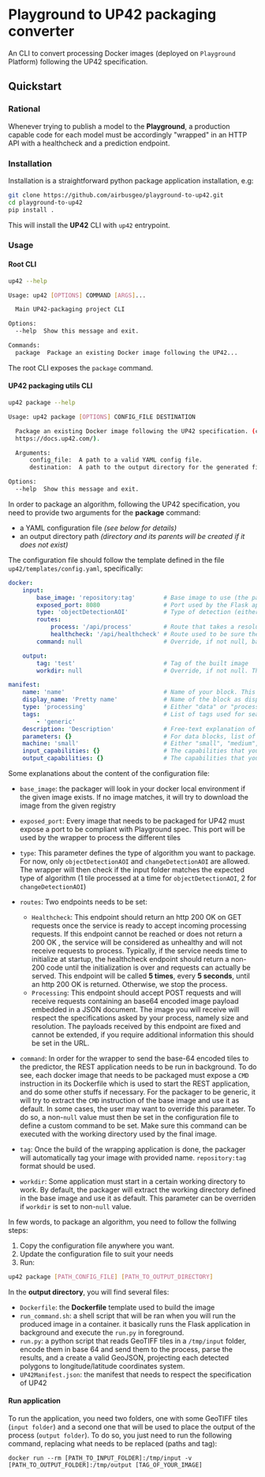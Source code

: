 # Playground to UP42 packaging converter

An CLI to convert processing Docker images (deployed on ``Playground`` Platform) following the UP42 specification.

## Quickstart

### Rational

Whenever trying to publish a model to the **Playground**, a production capable code for each model must be accordingly
"wrapped" in an HTTP API with a healthcheck and a prediction endpoint.

### Installation

Installation is a straightforward python package application installation, e.g:

```bash
git clone https://github.com/airbusgeo/playground-to-up42.git
cd playground-to-up42
pip install .
```

This will install the **UP42** CLI with `up42` entrypoint.

### Usage

#### Root CLI

```bash
up42 --help

Usage: up42 [OPTIONS] COMMAND [ARGS]...

  Main UP42-packaging project CLI

Options:
  --help  Show this message and exit.

Commands:
  package  Package an existing Docker image following the UP42...

```

The root CLI exposes the `package` command.

#### UP42 packaging utils CLI

```bash
up42 package --help

Usage: up42 package [OPTIONS] CONFIG_FILE DESTINATION

  Package an existing Docker image following the UP42 specification. (cf.
  https://docs.up42.com/).

  Arguments:
      config_file:  A path to a valid YAML config file.
      destination:  A path to the output directory for the generated files.

Options:
  --help  Show this message and exit.

```

In order to package an algorithm, following the UP42 specification, you need to provide two arguments for the **package** command:

- a YAML configuration file *(see below for details)*
- an output directory path *(directory and its parents will be created if it does not exist)*

The configuration file should follow the template defined in the file ``up42/templates/config.yaml``, specifically:

```yaml
docker:
    input:
        base_image: 'repository:tag'        # Base image to use (the packaged algorithm)
        exposed_port: 8080                  # Port used by the Flask application
        type: 'objectDetectionAOI'          # Type of detection (either ``objectDetectionAOI`` or ``changeDetectionAOI``)
        routes:
            process: '/api/process'         # Route that takes a resolution and a list of base64-encoded tiles and runs predictions. It returns a valid GeoJSON, following the GeoPaaS API.
            healthcheck: '/api/healthcheck' # Route used to be sure the application is ruuning well
        command: null                       # Override, if not null, base image command instruction with user-defined command

    output:
        tag: 'test'                         # Tag of the built image
        workdir: null                       # Override, if not null. The WORKDIR instruction sets the working directory for any RUN, CMD, ENTRYPOINT, COPY and ADD instructions that follow it in the Dockerfile.

manifest:
    name: 'name'                            # Name of your block. This name must be unique for your account.
    display_name: 'Pretty name'             # Name of the block as displayed in the UP42 UI (no need to be unique)
    type: 'processing'                      # Either "data" or "processing". This provides a hint to the platform when validating workflows. 
    tags:                                   # List of tags used for searching and filtering blocks in the UP42 UI.
        - 'generic'
    description: 'Description'              # Free-text explanation of what your block does
    parameters: {}                          # For data blocks, list of all query parameters the block supports. For processing blocks, the run-time parameters that your block can optionally specify.
    machine: 'small'                        # Either "small", "medium", "large" or "xlarge"
    input_capabilities: {}                  # The capabilities that your block requires to run
    output_capabilities: {}                 # The capabilities that your block outputs when it is finished. 

```

Some explanations about the content of the configuration file:

- ``base_image``: the packager will look in your docker local environment if the given image exists. If no image matches, it will try to download the image from the given registry
- ``exposed_port``: Every image that needs to be packaged for UP42 must expose a port to be compliant with Playground spec. This port will be used by the wrapper to process the different tiles
- ``type``: This parameter defines the type of algorithm you want to package. For now, only ``objectDetectionAOI`` and ``changeDetectionAOI`` are allowed. The wrapper will then check if the input folder matches the expected type of algorithm (1 tile processed at a time for ``objectDetectionAOI``, 2 for ``changeDetectionAOI``)
- ``routes``: Two endpoints needs to be set:
  - ``Healthcheck``: This endpoint should return an http 200 OK on GET requests once the service is ready to accept incoming processing requests. If this endpoint cannot be reached or does not return a 200 OK , the service will be considered as unhealthy and will not receive requests to process. Typically, if the service needs time to initialize at startup, the healthcheck endpoint should return a non-200 code until the initialization is over and requests can actually be served. This endpoint will be called **5 times**, every **5 seconds**, until an http 200 OK is returned. Otherwise, we stop the process.
  - ``Processing``: This endpoint should accept POST requests and will receive requests containing an base64 encoded image payload embedded in a JSON document. The image you will receive will respect the specifications asked by your process, namely size and resolution. The payloads received by this endpoint are fixed and cannot be extended, if you require additional information this should be set in the URL.

- ``command``: In order for the wrapper to send the base-64 encoded tiles to the predictor, the REST application needs to be run in background. To do see, each docker image that needs to be packaged must expose a ``CMD`` instruction in its Dockerfile which is used to start the REST application, and do some other stuffs if necessary. For the packager to be generic, it will try to extract the ``CMD`` instruction of the base image and use it as default. In some cases, the user may want to override this parameter. To do so, a non-``null`` value must then be set in the configuration file to define a custom command to be set. Make sure this command can be executed with the working directory used by the final image.

- ``tag``: Once the build of the wrapping application is done, the packager will automatically tag your image with provided name. ``repository:tag`` format should be used.
- ``workdir``: Some application must start in a certain working directory to work. By default, the packager will extract the working directory defined in the base image and use it as default. This parameter can be overriden if ``workdir`` is set to non-``null`` value.

In few words, to package an algorithm, you need to follow the follwing steps:

1. Copy the configuration file anywhere you want.
2. Update the configuration file to suit your needs
3. Run:

```bash
up42 package [PATH_CONFIG_FILE] [PATH_TO_OUTPUT_DIRECTORY]
```

In the **output directory**, you will find several files:

- ``Dockerfile``: the **Dockerfile** template used to build the image
- ``run_command.sh``: a shell script that will be ran when you will run the produced image in a container. it basically runs the Flask application in background and execute the ``run.py`` in foreground.
- ``run.py``: a python script that reads GeoTIFF tiles in a ``/tmp/input`` folder, encode them in base 64 and send them to the process, parse the results, and a create a valid GeoJSON, projecting each detected polygons to longitude/latitude coordinates system.
- ``UP42Manifest.json``: the manifest that needs to respect the specification of UP42

#### Run application

To run the application, you need two folders, one with some GeoTIFF tiles (``input folder``) and a second one that will be used to place the output of the process (``output folder``).
To do so, you just need to run the following command, replacing what needs to be replaced (paths and tag):

```docker
docker run --rm [PATH_TO_INPUT_FOLDER]:/tmp/input -v [PATH_TO_OUTPUT_FOLDER]:/tmp/output [TAG_OF_YOUR_IMAGE]
```
